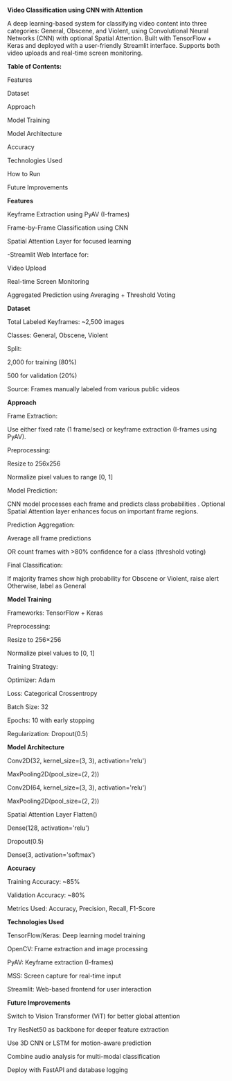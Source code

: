 **Video Classification using CNN with Attention**

A deep learning-based system for classifying video content into three categories: General, Obscene, and Violent, using Convolutional Neural Networks (CNN) with optional Spatial Attention. Built with TensorFlow + Keras and deployed with a user-friendly Streamlit interface. Supports both video uploads and real-time screen monitoring.

**Table of Contents:**

Features

Dataset

Approach

Model Training

Model Architecture

Accuracy

Technologies Used

How to Run

Future Improvements

**Features**

Keyframe Extraction using PyAV (I-frames)

Frame-by-Frame Classification using CNN

Spatial Attention Layer for focused learning

-Streamlit Web Interface for:

Video Upload

Real-time Screen Monitoring

Aggregated Prediction using Averaging + Threshold Voting

**Dataset**

Total Labeled Keyframes: ~2,500 images

Classes: General, Obscene, Violent

Split:

2,000 for training (80%)

500 for validation (20%)

Source: Frames manually labeled from various public videos

**Approach**

Frame Extraction:

Use either fixed rate (1 frame/sec) or keyframe extraction (I-frames using PyAV).

Preprocessing:

Resize to 256x256

Normalize pixel values to range [0, 1]

Model Prediction:

CNN model processes each frame and predicts class probabilities
.
Optional Spatial Attention layer enhances focus on important frame regions.

Prediction Aggregation:

Average all frame predictions

OR count frames with >80% confidence for a class (threshold voting)

Final Classification:

If majority frames show high probability for Obscene or Violent, raise alert
Otherwise, label as General

**Model Training**

Frameworks: TensorFlow + Keras

Preprocessing:

Resize to 256×256

Normalize pixel values to [0, 1]

Training Strategy:

Optimizer: Adam

Loss: Categorical Crossentropy

Batch Size: 32

Epochs: 10 with early stopping

Regularization: Dropout(0.5)

**Model Architecture**

Conv2D(32, kernel_size=(3, 3), activation='relu')

MaxPooling2D(pool_size=(2, 2))

Conv2D(64, kernel_size=(3, 3), activation='relu')

MaxPooling2D(pool_size=(2, 2))

 Spatial Attention Layer
Flatten()

Dense(128, activation='relu')

Dropout(0.5)

Dense(3, activation='softmax')

**Accuracy**

Training Accuracy: ~85%

Validation Accuracy: ~80%

Metrics Used: Accuracy, Precision, Recall, F1-Score

**Technologies Used**

TensorFlow/Keras: Deep learning model training

OpenCV: Frame extraction and image processing

PyAV: Keyframe extraction (I-frames)

MSS: Screen capture for real-time input

Streamlit: Web-based frontend for user interaction

**Future Improvements**

Switch to Vision Transformer (ViT) for better global attention

Try ResNet50 as backbone for deeper feature extraction

Use 3D CNN or LSTM for motion-aware prediction

Combine audio analysis for multi-modal classification

Deploy with FastAPI and database logging


